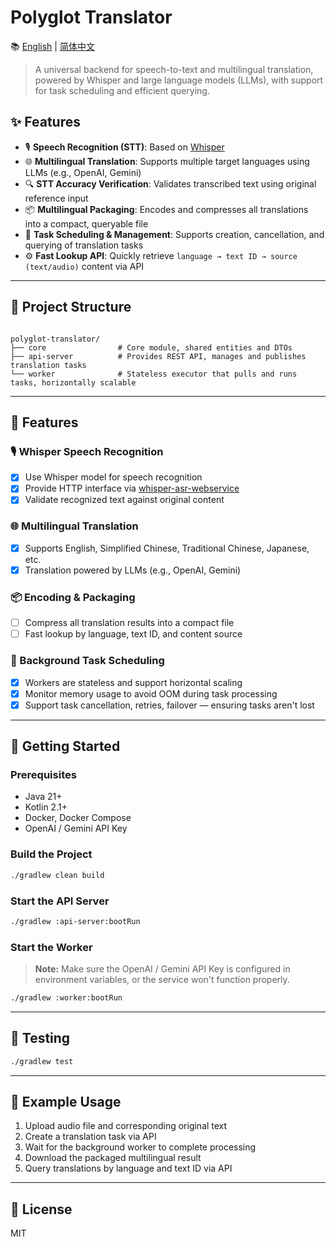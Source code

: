 # Polyglot Translator

📚 [English](./README_EN.md) | [简体中文](./README.md)

> A universal backend for speech-to-text and multilingual translation, powered by Whisper and large
> language models (LLMs), with support for task scheduling and efficient querying.

## ✨ Features

- 🎙️ **Speech Recognition (STT)**: Based on [Whisper](https://github.com/openai/whisper)
- 🌐 **Multilingual Translation**: Supports multiple target languages using LLMs (e.g., OpenAI,
  Gemini)
- 🔍 **STT Accuracy Verification**: Validates transcribed text using original reference input
- 📦 **Multilingual Packaging**: Encodes and compresses all translations into a compact, queryable
  file
- 🧩 **Task Scheduling & Management**: Supports creation, cancellation, and querying of translation
  tasks
- ⚙️ **Fast Lookup API**: Quickly retrieve `language → text ID → source (text/audio)` content via
  API

---

## 🧱 Project Structure

```

polyglot-translator/
├── core                # Core module, shared entities and DTOs
├── api-server          # Provides REST API, manages and publishes translation tasks
└── worker              # Stateless executor that pulls and runs tasks, horizontally scalable

````

---

## 🧠 Features

### 🎙️ Whisper Speech Recognition

- [x] Use Whisper model for speech recognition
- [x] Provide HTTP interface
  via [whisper-asr-webservice](https://github.com/ahmetoner/whisper-asr-webservice)
- [x] Validate recognized text against original content

### 🌐 Multilingual Translation

- [x] Supports English, Simplified Chinese, Traditional Chinese, Japanese, etc.
- [x] Translation powered by LLMs (e.g., OpenAI, Gemini)

### 📦 Encoding & Packaging

- [ ] Compress all translation results into a compact file
- [ ] Fast lookup by language, text ID, and content source

### 🧩 Background Task Scheduling

- [x] Workers are stateless and support horizontal scaling
- [x] Monitor memory usage to avoid OOM during task processing
- [x] Support task cancellation, retries, failover — ensuring tasks aren't lost

---

## 🚀 Getting Started

### Prerequisites

- Java 21+
- Kotlin 2.1+
- Docker, Docker Compose
- OpenAI / Gemini API Key

### Build the Project

```bash
./gradlew clean build
````

### Start the API Server

```bash
./gradlew :api-server:bootRun
```

### Start the Worker

> **Note:** Make sure the OpenAI / Gemini API Key is configured in environment variables, or the
> service won't function properly.

```bash
./gradlew :worker:bootRun
```

---

## 🧪 Testing

```bash
./gradlew test
```

---

## 📁 Example Usage

1. Upload audio file and corresponding original text
2. Create a translation task via API
3. Wait for the background worker to complete processing
4. Download the packaged multilingual result
5. Query translations by language and text ID via API

---

## 📄 License

MIT